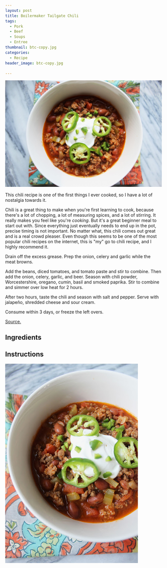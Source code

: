 ```yaml
---
layout: post
title: Boilermaker Tailgate Chili
tags:
  - Pork
  - Beef
  - Soups
  - Entree
thumbnail: btc-copy.jpg
categories:
  - Recipe
header_image: btc-copy.jpg

---
```


![Image of Boilermaker Tailgate Chili.](/upload/btc-copy.jpg)

This chili recipe is one of the first things I ever cooked, so I have a lot of nostalgia towards it.  
  
Chili is a great thing to make when you're first learning to cook, because there's a lot of chopping, a lot of measuring spices, and a lot of stirring. It really makes you feel like you're _cooking_. But it's a great beginner meal to start out with. Since everything just eventually needs to end up in the pot, precise timing is not important. No matter what, this chili comes out great and is a real crowd pleaser. Even though this seems to be one of the most popular chili recipes on the internet, this is "my" go to chili recipe, and I highly recommend it.  
  
  
Drain off the excess grease. Prep the onion, celery and garlic while the meat browns.  
  
Add the beans, diced tomatoes, and tomato paste and stir to combine. Then add the onion, celery, garlic, and beer. Season with chili powder, Worcestershire, oregano, cumin, basil and smoked paprika. Stir to combine and simmer over low heat for 2 hours.  
  
After two hours, taste the chili and season with salt and pepper. Serve with jalapeño, shredded cheese and sour cream.  
  
Consume within 3 days, or freeze the left overs.  
  
[Source.](http://allrecipes.com/recipe/78299/boilermaker-tailgate-chili/)

## Ingredients



## Instructions







![Image of Boilermaker Tailgate Chili.](/upload/btc.jpg)